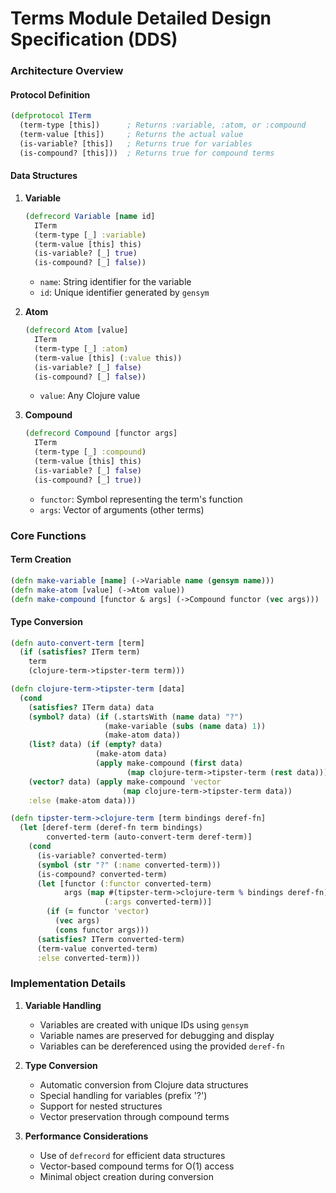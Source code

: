 # Terms Module Detailed Design Specification (DDS)

### Architecture Overview

#### Protocol Definition
```clojure
(defprotocol ITerm
  (term-type [this])      ; Returns :variable, :atom, or :compound
  (term-value [this])     ; Returns the actual value
  (is-variable? [this])   ; Returns true for variables
  (is-compound? [this]))  ; Returns true for compound terms
```

#### Data Structures
1. **Variable**
   ```clojure
   (defrecord Variable [name id]
     ITerm
     (term-type [_] :variable)
     (term-value [this] this)
     (is-variable? [_] true)
     (is-compound? [_] false))
   ```
   - `name`: String identifier for the variable
   - `id`: Unique identifier generated by `gensym`

2. **Atom**
   ```clojure
   (defrecord Atom [value]
     ITerm
     (term-type [_] :atom)
     (term-value [this] (:value this))
     (is-variable? [_] false)
     (is-compound? [_] false))
   ```
   - `value`: Any Clojure value

3. **Compound**
   ```clojure
   (defrecord Compound [functor args]
     ITerm
     (term-type [_] :compound)
     (term-value [this] this)
     (is-variable? [_] false)
     (is-compound? [_] true))
   ```
   - `functor`: Symbol representing the term's function
   - `args`: Vector of arguments (other terms)

### Core Functions

#### Term Creation
```clojure
(defn make-variable [name] (->Variable name (gensym name)))
(defn make-atom [value] (->Atom value))
(defn make-compound [functor & args] (->Compound functor (vec args)))
```

#### Type Conversion
```clojure
(defn auto-convert-term [term]
  (if (satisfies? ITerm term)
    term
    (clojure-term->tipster-term term)))

(defn clojure-term->tipster-term [data]
  (cond
    (satisfies? ITerm data) data
    (symbol? data) (if (.startsWith (name data) "?")
                     (make-variable (subs (name data) 1))
                     (make-atom data))
    (list? data) (if (empty? data)
                   (make-atom data)
                   (apply make-compound (first data) 
                          (map clojure-term->tipster-term (rest data))))
    (vector? data) (apply make-compound 'vector 
                         (map clojure-term->tipster-term data))
    :else (make-atom data)))

(defn tipster-term->clojure-term [term bindings deref-fn]
  (let [deref-term (deref-fn term bindings)
        converted-term (auto-convert-term deref-term)]
    (cond
      (is-variable? converted-term) 
      (symbol (str "?" (:name converted-term)))
      (is-compound? converted-term)
      (let [functor (:functor converted-term)
            args (map #(tipster-term->clojure-term % bindings deref-fn) 
                     (:args converted-term))]
        (if (= functor 'vector)
          (vec args)
          (cons functor args)))
      (satisfies? ITerm converted-term)
      (term-value converted-term)
      :else converted-term)))
```

### Implementation Details

1. **Variable Handling**
   - Variables are created with unique IDs using `gensym`
   - Variable names are preserved for debugging and display
   - Variables can be dereferenced using the provided `deref-fn`

2. **Type Conversion**
   - Automatic conversion from Clojure data structures
   - Special handling for variables (prefix '?')
   - Support for nested structures
   - Vector preservation through compound terms

3. **Performance Considerations**
   - Use of `defrecord` for efficient data structures
   - Vector-based compound terms for O(1) access
   - Minimal object creation during conversion 
